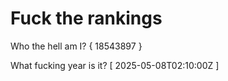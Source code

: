 # Fuck the rankings

Who the hell am I?
{ 18543897 }

What fucking year is it?
[ 2025-05-08T02:10:00Z ]

